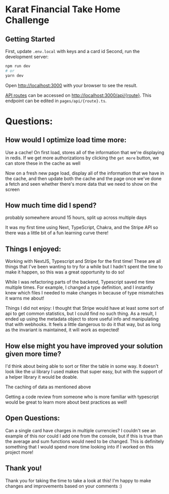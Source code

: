 # Karat Financial Take Home Challenge

## Getting Started

First, update `.env.local` with keys and a card id
Second, run the development server:

```bash
npm run dev
# or
yarn dev
```

Open [http://localhost:3000](http://localhost:3000) with your browser to see the result.

[API routes](https://nextjs.org/docs/api-routes/introduction) can be accessed on [http://localhost:3000/api/{route}](http://localhost:3000/api/{route}). This endpoint can be edited in `pages/api/{route}.ts`.

# Questions:

## How would I optimize load time more:

Use a cache! On first load, stores all of the information that we're displaying in redis. If we get more authorizations by clicking the `get more` button, we can store these in the cache as well

Now on a fresh new page load, display all of the information that we have in the cache, and then update both the cache and the page once we've done a fetch and seen whether there's more data that we need to show on the screen

## How much time did I spend?

probably somewhere around 15 hours, split up across multiple days

It was my first time using Next, TypeScript, Chakra, and the Stripe API so there was a little bit of a fun learning curve there!

## Things I enjoyed:

Working with NextJS, Typescript and Stripe for the first time! These are all things that I've been wanting to try for a while but I hadn't spent the time to make it happen, so this was a great opportunity to do so!

While I was refactoring parts of the backend, Typescript saved me time multiple times. For example, I changed a type definition, and I instantly knew which files I needed to make changes in because of type mismatches it warns me about!

Things I did not enjoy:
I thought that Stripe would have at least some sort of api to get common statistics, but I could find no such thing. As a result, I ended up using the metadata object to store useful info and manipulating that with webhooks. It feels a little dangerous to do it that way, but as long as the invariant is maintained, it will work as expected!

## How else might you have improved your solution given more time?

I'd think about being able to sort or filter the table in some way. It doesn't look like the ui library I used makes that super easy, but with the support of a helper library it would be doable.

The caching of data as mentioned above

Getting a code review from someone who is more familiar with typescript would be great to learn more about best practices as well!

## Open Questions:

Can a single card have charges in multiple currencies? I couldn't see an example of this nor could I add one from the console, but if this is true than the average and sum functions would need to be changed. This is definitely something that I would spend more time looking into if I worked on this project more!

## Thank you!

Thank you for taking the time to take a look at this! I'm happy to make changes and improvements based on your comments :)
